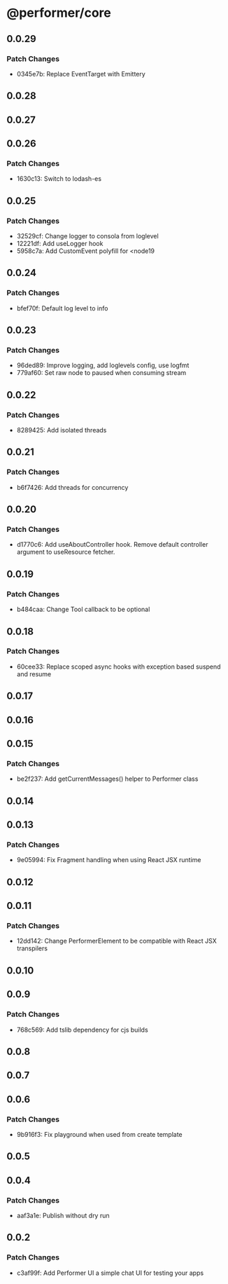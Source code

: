 # @performer/core

## 0.0.29

### Patch Changes

- 0345e7b: Replace EventTarget with Emittery

## 0.0.28

## 0.0.27

## 0.0.26

### Patch Changes

- 1630c13: Switch to lodash-es

## 0.0.25

### Patch Changes

- 32529cf: Change logger to consola from loglevel
- 12221df: Add useLogger hook
- 5958c7a: Add CustomEvent polyfill for <node19

## 0.0.24

### Patch Changes

- bfef70f: Default log level to info

## 0.0.23

### Patch Changes

- 96ded89: Improve logging, add loglevels config, use logfmt
- 779af60: Set raw node to paused when consuming stream

## 0.0.22

### Patch Changes

- 8289425: Add isolated threads

## 0.0.21

### Patch Changes

- b6f7426: Add threads for concurrency

## 0.0.20

### Patch Changes

- d1770c6: Add useAboutController hook. Remove default controller argument to useResource fetcher.

## 0.0.19

### Patch Changes

- b484caa: Change Tool callback to be optional

## 0.0.18

### Patch Changes

- 60cee33: Replace scoped async hooks with exception based suspend and resume

## 0.0.17

## 0.0.16

## 0.0.15

### Patch Changes

- be2f237: Add getCurrentMessages() helper to Performer class

## 0.0.14

## 0.0.13

### Patch Changes

- 9e05994: Fix Fragment handling when using React JSX runtime

## 0.0.12

## 0.0.11

### Patch Changes

- 12dd142: Change PerformerElement to be compatible with React JSX transpilers

## 0.0.10

## 0.0.9

### Patch Changes

- 768c569: Add tslib dependency for cjs builds

## 0.0.8

## 0.0.7

## 0.0.6

### Patch Changes

- 9b916f3: Fix playground when used from create template

## 0.0.5

## 0.0.4

### Patch Changes

- aaf3a1e: Publish without dry run

## 0.0.2

### Patch Changes

- c3af99f: Add Performer UI a simple chat UI for testing your apps
